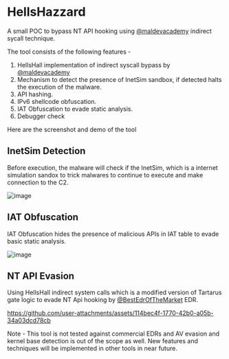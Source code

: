 # HellsHazzard

A small POC to bypass NT API hooking using [@maldevacademy](https://maldevacademy.com/) indirect sycall technique.

The tool consists of the following features - 

1. HellsHall implementation of indirect syscall bypass by [@maldevacademy](https://maldevacademy.com/)
2. Mechanism to detect the presence of InetSim sandbox, if detected halts the execution of the malware.
3. API hashing.
4. IPv6 shellcode obfuscation.
5. IAT Obfuscation to evade static analysis.
6. Debugger check

Here are the screenshot and demo of the tool

## InetSim Detection
Before execution, the malware will check if the InetSim, which is a internet simulation sandox to trick malwares to continue to execute and make connection to the C2.

![image](https://github.com/user-attachments/assets/926f418b-8b20-436d-ab60-92cd0298d071)


## IAT Obfuscation
IAT Obfuscation hides the presence of malicious APIs in IAT table to evade basic static analysis. 

![image](https://github.com/user-attachments/assets/e625f677-0cba-4903-a0c5-8b6dfa9418d8)
 

## NT API Evasion
Using HellsHall indirect system calls which is a modified version of Tartarus gate logic to evade NT Api hooking by [@BestEdrOfTheMarket](https://github.com/Xacone/BestEdrOfTheMarket) EDR.  

https://github.com/user-attachments/assets/114bec4f-1770-42b0-a05b-34a03dcd78cb


Note - This tool is not tested against commercial EDRs and AV evasion and kernel base detection is out of the scope as well. New features and techniques will be implemented in other tools in near future.


